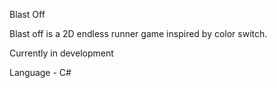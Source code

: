 Blast Off

Blast off is a 2D endless runner game inspired by color switch.

Currently in development

Language - C#
